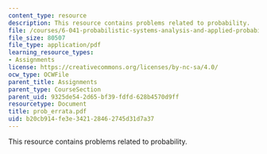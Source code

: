 ```yaml
---
content_type: resource
description: This resource contains problems related to probability.
file: /courses/6-041-probabilistic-systems-analysis-and-applied-probability-spring-2006/b20cb914fe3e342128462745d31d7a37_prob_errata.pdf
file_size: 80507
file_type: application/pdf
learning_resource_types:
- Assignments
license: https://creativecommons.org/licenses/by-nc-sa/4.0/
ocw_type: OCWFile
parent_title: Assignments
parent_type: CourseSection
parent_uid: 9325de54-2d65-bf39-fdfd-628b4570d9ff
resourcetype: Document
title: prob_errata.pdf
uid: b20cb914-fe3e-3421-2846-2745d31d7a37
---
```

This resource contains problems related to probability.
